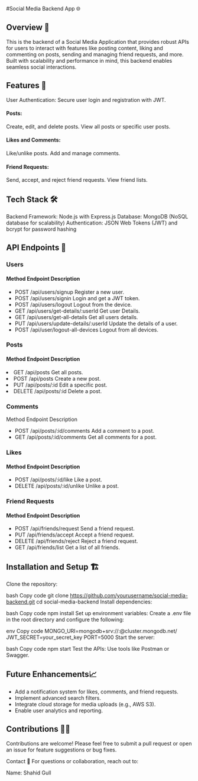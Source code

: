 #Social Media Backend App 🌐

## Overview 📖

This is the backend of a Social Media Application that provides robust APIs for users to interact with features like posting content, liking and commenting on posts, sending and managing friend requests, and more. Built with scalability and performance in mind, this backend enables seamless social interactions.

## Features 🚀

User Authentication: Secure user login and registration with JWT.

#### Posts:

Create, edit, and delete posts.
View all posts or specific user posts.

#### Likes and Comments:

Like/unlike posts.
Add and manage comments.

#### Friend Requests:

Send, accept, and reject friend requests.
View friend lists.

<!-- Notifications: Real-time notifications for likes, comments, and friend requests.
Search and Discover:
Search for users by username.
Discover public posts. -->

## Tech Stack 🛠️

Backend Framework: Node.js with Express.js
Database: MongoDB (NoSQL database for scalability)
Authentication: JSON Web Tokens (JWT) and bcrypt for password hashing

## API Endpoints 📜

### Users

#### Method Endpoint Description

<ul>
<li>POST /api/users/signup Register a new user.</li>
<li>POST /api/users/signin Login and get a JWT token.</li>
<li>POST /api/users/logout Logout from the device.</li>
<li>GET /api/users/get-details/:userId Get user Details.</li>
<li>GET /api/users/get-all-details Get all users details.</li>
<li>PUT /api/users/update-details/:userId Update the details of a user.</li>
<li>POST /api/user/logout-all-devices Logout from all devices.</li>
</ul>

### Posts

#### Method Endpoint Description

<li>GET /api/posts Get all posts.</li>
<li>POST /api/posts Create a new post.</li>
<li>PUT /api/posts/:id Edit a specific post.</li>
<li>DELETE /api/posts/:id Delete a post.</li>

### Comments

Method Endpoint Description

<ul>
<li>POST /api/posts/:id/comments Add a comment to a post.</li>
<li>GET /api/posts/:id/comments Get all comments for a post.</li>
</ul>

### Likes

#### Method Endpoint Description

<ul>
<li>POST /api/posts/:id/like Like a post.</li>
<li>DELETE /api/posts/:id/unlike Unlike a post.</li>
</ul>

### Friend Requests

#### Method Endpoint Description

<ul>
<li>POST /api/friends/request Send a friend request.</li>
<li>PUT /api/friends/accept Accept a friend request.</li>
<li>DELETE /api/friends/reject Reject a friend request.</li>
<li>GET /api/friends/list Get a list of all friends.</li>
</ul>

## Installation and Setup 🏗️

Clone the repository:

bash
Copy code
git clone https://github.com/yourusername/social-media-backend.git
cd social-media-backend
Install dependencies:

bash
Copy code
npm install
Set up environment variables: Create a .env file in the root directory and configure the following:

env
Copy code
MONGO_URI=mongodb+srv://<username>:<password>@cluster.mongodb.net/<dbname>
JWT_SECRET=your_secret_key
PORT=5000
Start the server:

bash
Copy code
npm start
Test the APIs: Use tools like Postman or Swagger.

## Future Enhancements📈

<ul>
<li>Add a notification system for likes, comments, and friend requests.</li>
<li>Implement advanced search filters.</li>
<li>Integrate cloud storage for media uploads (e.g., AWS S3).</li>
<li>Enable user analytics and reporting.</li>
</ul>

## Contributions 👩‍💻

Contributions are welcome! Please feel free to submit a pull request or open an issue for feature suggestions or bug fixes.

Contact 📧
For questions or collaboration, reach out to:

Name: Shahid Gull

<!-- Email: your.email@example.com
GitHub: Your GitHub Profile -->
